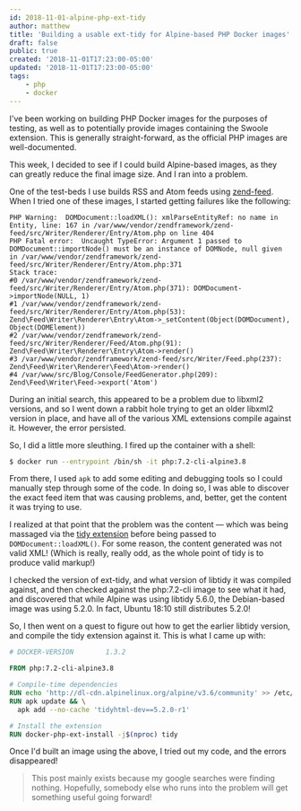 ```yaml
---
id: 2018-11-01-alpine-php-ext-tidy
author: matthew
title: 'Building a usable ext-tidy for Alpine-based PHP Docker images'
draft: false
public: true
created: '2018-11-01T17:23:00-05:00'
updated: '2018-11-01T17:23:00-05:00'
tags:
    - php
    - docker
---
```


I've been working on building PHP Docker images for the purposes of testing, as
well as to potentially provide images containing the Swoole extension. This is
generally straight-forward, as the official PHP images are well-documented.

This week, I decided to see if I could build Alpine-based images, as they can
greatly reduce the final image size. And I ran into a problem.

<!--- EXTENDED -->

One of the test-beds I use builds RSS and Atom feeds using [zend-feed](https://docs.zendframework.com/zend-feed).
When I tried one of these images, I started getting failures like the following:

```text
PHP Warning:  DOMDocument::loadXML(): xmlParseEntityRef: no name in Entity, line: 167 in /var/www/vendor/zendframework/zend-feed/src/Writer/Renderer/Entry/Atom.php on line 404
PHP Fatal error:  Uncaught TypeError: Argument 1 passed to DOMDocument::importNode() must be an instance of DOMNode, null given in /var/www/vendor/zendframework/zend-feed/src/Writer/Renderer/Entry/Atom.php:371
Stack trace:
#0 /var/www/vendor/zendframework/zend-feed/src/Writer/Renderer/Entry/Atom.php(371): DOMDocument->importNode(NULL, 1)
#1 /var/www/vendor/zendframework/zend-feed/src/Writer/Renderer/Entry/Atom.php(53): Zend\Feed\Writer\Renderer\Entry\Atom->_setContent(Object(DOMDocument), Object(DOMElement))
#2 /var/www/vendor/zendframework/zend-feed/src/Writer/Renderer/Feed/Atom.php(91): Zend\Feed\Writer\Renderer\Entry\Atom->render()
#3 /var/www/vendor/zendframework/zend-feed/src/Writer/Feed.php(237): Zend\Feed\Writer\Renderer\Feed\Atom->render()
#4 /var/www/src/Blog/Console/FeedGenerator.php(209): Zend\Feed\Writer\Feed->export('Atom')
```

During an initial search, this appeared to be a problem due to libxml2 versions,
and so I went down a rabbit hole trying to get an older libxml2 version in
place, and have all of the various XML extensions compile against it. However,
the error persisted.

So, I did a little more sleuthing. I fired up the container with a shell:

```bash
$ docker run --entrypoint /bin/sh -it php:7.2-cli-alpine3.8
```

From there, I used `apk` to add some editing and debugging tools so I could
manually step through some of the code. In doing so, I was able to discover the
exact feed item that was causing problems, and, better, get the content it was
trying to use.

I realized at that point that the problem was the content &mdash; which was
being massaged via the [tidy extension](http://php.net/tidy) before being passed
to `DOMDocument::loadXML()`. For some reason, the content generated was not
valid XML! (Which is really, really odd, as the whole point of tidy is to
produce valid markup!)

I checked the version of ext-tidy, and what version of libtidy it was compiled
against, and then checked against the php:7.2-cli image to see what it had, and
discovered that while Alpine was using libtidy 5.6.0, the Debian-based image was
using 5.2.0. In fact, Ubuntu 18:10 still distributes 5.2.0!

So, I then went on a quest to figure out how to get the earlier libtidy version,
and compile the tidy extension against it. This is what I came up with:

```Dockerfile
# DOCKER-VERSION        1.3.2

FROM php:7.2-cli-alpine3.8

# Compile-time dependencies
RUN echo 'http://dl-cdn.alpinelinux.org/alpine/v3.6/community' >> /etc/apk/repositories
RUN apk update && \
  apk add --no-cache 'tidyhtml-dev==5.2.0-r1'

# Install the extension
RUN docker-php-ext-install -j$(nproc) tidy
```

Once I'd built an image using the above, I tried out my code, and the errors
disappeared!

> This post mainly exists because my google searches were finding nothing.
> Hopefully, somebody else who runs into the problem will get something useful
> going forward!

